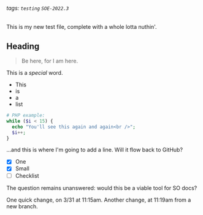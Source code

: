 ###### tags: `testing` `SOE-2022.3`

This is my new test file, complete with a whole lotta nuthin'.

## Heading

> Be here, for I am here.

This is a *special* word.

- This
- is
- a
- list

```php
# PHP example:
while ($i < 15) {
  echo "You'll see this again and again<br />";
  $i++;
}
```

...and this is where I'm going to add a line. Will it flow back to GitHub?

- [x] One
- [x] Small
- [ ] Checklist

The question remains unanswered: would this be a viable tool for SO docs?

One quick change, on 3/31 at 11:15am.
Another change, at 11:19am from a new branch.